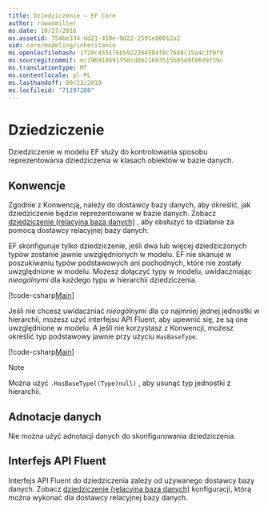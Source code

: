 ```yaml
---
title: Dziedziczenie — EF Core
author: rowanmiller
ms.date: 10/27/2016
ms.assetid: 754be334-dd21-450e-9d22-2591e80012a2
uid: core/modeling/inheritance
ms.openlocfilehash: 1f20c455176b5922364584f8c7688c15a4c3f0f9
ms.sourcegitcommit: ec196918691f50cd0b21693515b0549f06d9f39c
ms.translationtype: MT
ms.contentlocale: pl-PL
ms.lasthandoff: 09/23/2019
ms.locfileid: "71197288"
---
```

# <a name="inheritance"></a>Dziedziczenie

Dziedziczenie w modelu EF służy do kontrolowania sposobu reprezentowania dziedziczenia w klasach obiektów w bazie danych.

## <a name="conventions"></a>Konwencje

Zgodnie z Konwencją, należy do dostawcy bazy danych, aby określić, jak dziedziczenie będzie reprezentowane w bazie danych. Zobacz [dziedziczenie (relacyjna baza danych)](relational/inheritance.md) , aby obsłużyć to działanie za pomocą dostawcy relacyjnej bazy danych.

EF skonfiguruje tylko dziedziczenie, jeśli dwa lub więcej dziedziczonych typów zostanie jawnie uwzględnionych w modelu. EF nie skanuje w poszukiwaniu typów podstawowych ani pochodnych, które nie zostały uwzględnione w modelu. Możesz dołączyć typy w modelu, uwidaczniając *nieogólnymi<TEntity>*  dla każdego typu w hierarchii dziedziczenia.

[!code-csharp[Main](../../../samples/core/Modeling/Conventions/InheritanceDbSets.cs?highlight=3-4&name=Model)]

Jeśli nie chcesz uwidaczniać *nieogólnymi<TEntity>*  dla co najmniej jednej jednostki w hierarchii, możesz użyć interfejsu API Fluent, aby upewnić się, że są one uwzględnione w modelu.
A jeśli nie korzystasz z Konwencji, możesz określić typ podstawowy jawnie przy użyciu `HasBaseType`.

[!code-csharp[Main](../../../samples/core/Modeling/Conventions/InheritanceModelBuilder.cs?highlight=7&name=Context)]

> [!NOTE]
> Można użyć `.HasBaseType((Type)null)` , aby usunąć typ jednostki z hierarchii.

## <a name="data-annotations"></a>Adnotacje danych

Nie można użyć adnotacji danych do skonfigurowania dziedziczenia.

## <a name="fluent-api"></a>Interfejs API Fluent

Interfejs API Fluent do dziedziczenia zależy od używanego dostawcy bazy danych. Zobacz [dziedziczenie (relacyjna baza danych)](relational/inheritance.md) konfiguracji, którą można wykonać dla dostawcy relacyjnej bazy danych.
